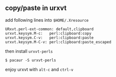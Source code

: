 
copy/paste in urxvt
------------------------------------

add following lines into `$HOME/.Xresource`

    URxvt.perl-ext-common: default,clipboard
    urxvt.keysym.M-c:   perl:clipboard:copy
    urxvt.keysym.C-v:   perl:clipboard:paste
    urxvt.keysym.M-C-v: perl:clipboard:paste_escaped

then install `urxvt-perls`

    $ pacaur -S urxvt-perls

enjoy urxvt with `alt-c` and `ctrl-v`
